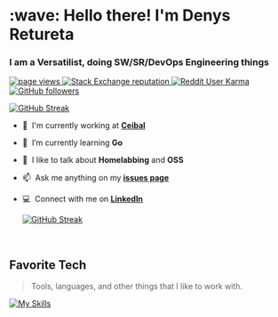 <h1 align="left" id="dretureta-title">:wave: Hello there! I'm Denys Retureta</h1>
<h3 align="left">I am a Versatilist, doing SW/SR/DevOps Engineering things</h3>

<p align="left">
  <a href="https://github.com/dretureta/dretureta">
    <img src="https://komarev.com/ghpvc/?username=dretureta" alt="page views" />
  </a>
  <a href="https://stackoverflow.com/users/11726138">
    <img alt="Stack Exchange reputation" src="https://img.shields.io/stackexchange/stackoverflow/r/11726138?color=orange&label=reputation&logo=stackoverflow">
  </a>
  <a href="https://reddit.com/u/d3nysr">
    <img alt="Reddit User Karma" src="https://img.shields.io/reddit/user-karma/combined/d3nys?label=karma&logo=reddit">
  </a>
  <a href="https://github.com/dretureta?tab=followers">
    <img alt="GitHub followers" src="https://img.shields.io/github/followers/dretureta?color=green&logo=github">
  </a>
</p>

<a href="#dretureta-title">

  [![GitHub Streak](https://github-readme-streak-stats.herokuapp.com?user=dretureta&theme=blue-green&mode=weekly)](https://git.io/streak-stats)

</a>

- :office: &nbsp;I'm currently working at **[Ceibal]**
- :seedling: &nbsp;I’m currently learning **Go**
- :speech_balloon: &nbsp;I like to talk about **Homelabbing** and **OSS**
- :mailbox: &nbsp;Ask me anything on my **[issues page]**
- :computer: &nbsp;Connect with me on **[LinkedIn]**

  [![GitHub Streak](https://github-readme-streak-stats.herokuapp.com?user=dretureta&theme=blue-green&mode=weekly)](https://git.io/streak-stats)
<br>

<h2 align="left" id="dretureta-tech">Favorite Tech</h2>

> Tools, languages, and other things that I like to work with.

[![My Skills](https://skillicons.dev/icons?i=aws,azure,docker,kubernetes,github,ts,js,nodejs,react,vue,php,laravel,go,grafana,prometheus)](https://skillicons.dev)

<!-- links -->

[Ceibal]: https://ceibal.edu.uy "Ceibal Home"
[issues page]: https://github.com/dretureta/dretureta/issues "dretureta/issues"
[linkedin]: https://www.linkedin.com/in/denys-retureta-mailero "Denys Retureta LinkedIn"
